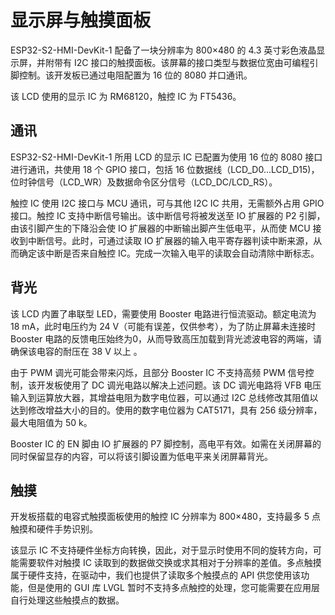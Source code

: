 # 显示屏与触摸面板

ESP32-S2-HMI-DevKit-1 配备了一块分辨率为 800×480 的 4.3 英寸彩色液晶显示屏，并附带有 I2C 接口的触摸面板。该屏幕的接口类型与数据位宽由可编程引脚控制。该开发板已通过电阻配置为 16 位的 8080 并口通讯。

该 LCD 使用的显示 IC 为 RM68120，触控 IC 为 FT5436。

## 通讯

ESP32-S2-HMI-DevKit-1 所用 LCD 的显示 IC 已配置为使用 16 位的 8080 接口进行通讯，共使用 18 个 GPIO 接口，包括 16 位数据线（LCD_D0...LCD_D15)，位时钟信号（LCD_WR）及数据命令区分信号（LCD_DC/LCD_RS）。

触控 IC 使用 I2C 接口与 MCU 通讯，可与其他 I2C IC 共用，无需额外占用 GPIO 接口。触控 IC 支持中断信号输出。该中断信号将被发送至 IO 扩展器的 P2 引脚，由该引脚产生的下降沿会使 IO 扩展器的中断输出脚产生低电平，从而使 MCU 接收到中断信号。此时，可通过读取 IO 扩展器的输入电平寄存器判读中断来源，从而确定该中断是否来自触控 IC。完成一次输入电平的读取会自动清除中断标志。

## 背光

该 LCD 内置了串联型 LED，需要使用 Booster 电路进行恒流驱动。额定电流为 18 mA，此时电压约为 24 V（可能有误差，仅供参考），为了防止屏幕未连接时 Booster 电路的反馈电压始终为0，从而导致高压加载到背光滤波电容的两端，请确保该电容的耐压在 38 V 以上 。

由于 PWM 调光可能会带来闪烁，且部分 Booster IC 不支持高频 PWM 信号控制，该开发板使用了 DC 调光电路以解决上述问题。该 DC 调光电路将 VFB 电压输入到运算放大器，其增益电阻为数字电位器，可以通过 I2C 总线修改其阻值以达到修改增益大小的目的。使用的数字电位器为 CAT5171，具有 256 级分辨率，最大电阻值为 50 k。

Booster IC 的 EN 脚由 IO 扩展器的 P7 脚控制，高电平有效。如需在关闭屏幕的同时保留显存的内容，可以将该引脚设置为低电平来关闭屏幕背光。

## 触摸

开发板搭载的电容式触摸面板使用的触控 IC 分辨率为 800×480，支持最多 5 点触摸和硬件手势识别。

该显示 IC 不支持硬件坐标方向转换，因此，对于显示时使用不同的旋转方向，可能需要软件对触摸 IC 读取到的数据做交换或求其相对于分辨率的差值。多点触摸属于硬件支持，在驱动中，我们也提供了读取多个触摸点的 API 供您使用该功能，但是使用的 GUI 库 LVGL 暂时不支持多点触控的处理，您可能需要在应用层自行处理这些触摸点的数据。
